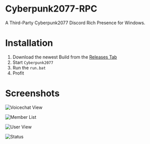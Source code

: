 # Cyberpunk2077-RPC 
A Third-Party Cyberpunk2077 Discord Rich Presence for Windows.

# Installation
1. Download the newest Build from the [Releases Tab](https://github.com/angelsflyinhell/Cyberpunk2077-RPC/releases)
2. Start ``Cyberpunk2077``
3. Run the ``run.bat``
4. Profit

# Screenshots
![Voicechat View](https://namespace.media/img/images/2020/12/13/Discord_Yd7qEjoG27.png) 

![Member List](https://namespace.media/img/images/2020/12/13/Discord_3z5iXNt2MW.png)

![User View](https://namespace.media/img/images/2020/12/13/Discord_QQW1QWhNex.png) 

![Status](https://namespace.media/img/images/2020/12/13/Discord_9qCVJ3JJeN.png)

